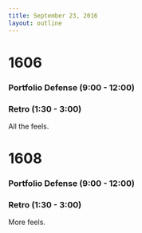 ```yaml
---
title: September 23, 2016
layout: outline
---
```


# 1606

### Portfolio Defense (9:00 - 12:00)

### Retro (1:30 - 3:00)

All the feels.

# 1608

### Portfolio Defense (9:00 - 12:00)

### Retro (1:30 - 3:00)

More feels. 
